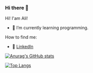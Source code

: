 ### Hi there 👋



Hi! I'am Ali!

- 🌱 I’m currently learning programming.

How to find me: 

  - :office: [LinkedIn](https://www.linkedin.com/in/ali-cetindag-560967208/)



[![Anurag's GitHub stats](https://github-readme-stats.vercel.app/api?username=Alice-63)](https://github.com/anuraghazra/github-readme-stats)


[![Top Langs](https://github-readme-stats.vercel.app/api/top-langs/?username=anuraghazra)](https://github.com/anuraghazra/github-readme-stats)

